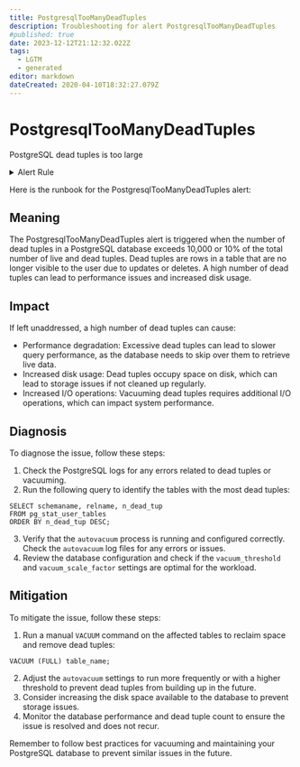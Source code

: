 ```yaml
---
title: PostgresqlTooManyDeadTuples
description: Troubleshooting for alert PostgresqlTooManyDeadTuples
#published: true
date: 2023-12-12T21:12:32.022Z
tags: 
  - LGTM
  - generated
editor: markdown
dateCreated: 2020-04-10T18:32:27.079Z
---
```


# PostgresqlTooManyDeadTuples

PostgreSQL dead tuples is too large

<details>
  <summary>Alert Rule</summary>

{{% rule "postgresql/postgres-exporter.yml" "PostgresqlTooManyDeadTuples" %}}

{{% comment %}}

```yaml
alert: PostgresqlTooManyDeadTuples
expr: ((pg_stat_user_tables_n_dead_tup > 10000) / (pg_stat_user_tables_n_live_tup + pg_stat_user_tables_n_dead_tup)) >= 0.1
for: 2m
labels:
    severity: warning
annotations:
    summary: Postgresql too many dead tuples (instance {{ $labels.instance }})
    description: |-
        PostgreSQL dead tuples is too large
          VALUE = {{ $value }}
          LABELS = {{ $labels }}
    runbook: https://github.com/srerun/prometheus-alerts/blob/main/content/runbooks/postgres-exporter/PostgresqlTooManyDeadTuples.md

```

{{% /comment %}}

</details>


Here is the runbook for the PostgresqlTooManyDeadTuples alert:

## Meaning
The PostgresqlTooManyDeadTuples alert is triggered when the number of dead tuples in a PostgreSQL database exceeds 10,000 or 10% of the total number of live and dead tuples. Dead tuples are rows in a table that are no longer visible to the user due to updates or deletes. A high number of dead tuples can lead to performance issues and increased disk usage.

## Impact
If left unaddressed, a high number of dead tuples can cause:

* Performance degradation: Excessive dead tuples can lead to slower query performance, as the database needs to skip over them to retrieve live data.
* Increased disk usage: Dead tuples occupy space on disk, which can lead to storage issues if not cleaned up regularly.
* Increased I/O operations: Vacuuming dead tuples requires additional I/O operations, which can impact system performance.

## Diagnosis
To diagnose the issue, follow these steps:

1. Check the PostgreSQL logs for any errors related to dead tuples or vacuuming.
2. Run the following query to identify the tables with the most dead tuples:
```
SELECT schemaname, relname, n_dead_tup
FROM pg_stat_user_tables
ORDER BY n_dead_tup DESC;
```
3. Verify that the `autovacuum` process is running and configured correctly. Check the `autovacuum` log files for any errors or issues.
4. Review the database configuration and check if the `vacuum_threshold` and `vacuum_scale_factor` settings are optimal for the workload.

## Mitigation
To mitigate the issue, follow these steps:

1. Run a manual `VACUUM` command on the affected tables to reclaim space and remove dead tuples:
```
VACUUM (FULL) table_name;
```
2. Adjust the `autovacuum` settings to run more frequently or with a higher threshold to prevent dead tuples from building up in the future.
3. Consider increasing the disk space available to the database to prevent storage issues.
4. Monitor the database performance and dead tuple count to ensure the issue is resolved and does not recur.

Remember to follow best practices for vacuuming and maintaining your PostgreSQL database to prevent similar issues in the future.